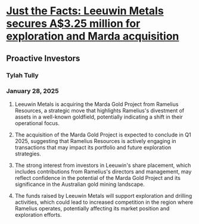 # [Just the Facts: Leeuwin Metals secures A$3.25 million for exploration and Marda acquisition](https://advance.lexis.com/api/document?collection=news&id=urn:contentItem:6F0K-PKT3-RVN4-2000-00000-00&context=1519360)
## Proactive Investors
### Tylah Tully
### January 28, 2025

1. Leeuwin Metals is acquiring the Marda Gold Project from Ramelius Resources, a strategic move that highlights Ramelius's divestment of assets in a well-known goldfield, potentially indicating a shift in their operational focus.

2. The acquisition of the Marda Gold Project is expected to conclude in Q1 2025, suggesting that Ramelius Resources is actively engaging in transactions that may impact its portfolio and future exploration strategies.

3. The strong interest from investors in Leeuwin's share placement, which includes contributions from Ramelius's directors and management, may reflect confidence in the potential of the Marda Gold Project and its significance in the Australian gold mining landscape.

4. The funds raised by Leeuwin Metals will support exploration and drilling activities, which could lead to increased competition in the region where Ramelius operates, potentially affecting its market position and exploration efforts.